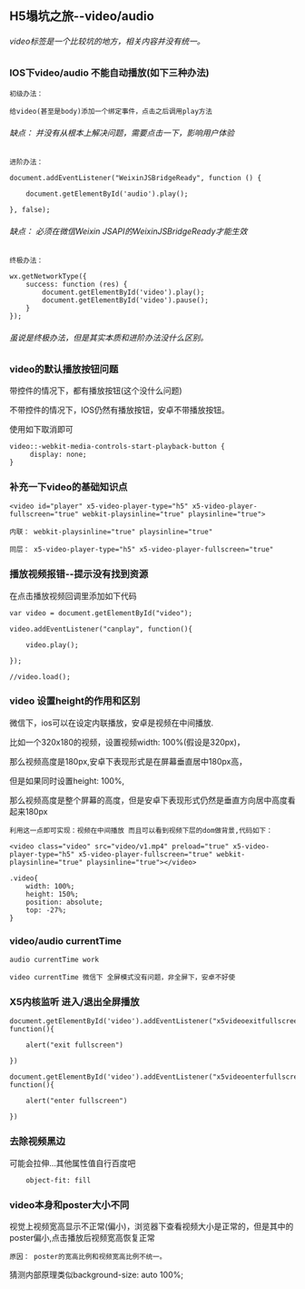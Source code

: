 ## H5塌坑之旅--video/audio
###### video标签是一个比较坑的地方，相关内容并没有统一。

### IOS下video/audio 不能自动播放(如下三种办法)

    初级办法：

    给video(甚至是body)添加一个绑定事件，点击之后调用play方法

###### 缺点： 并没有从根本上解决问题，需要点击一下，影响用户体验

    进阶办法：

    document.addEventListener("WeixinJSBridgeReady", function () {

        document.getElementById('audio').play();

    }, false);

###### 缺点： 必须在微信Weixin JSAPI的WeixinJSBridgeReady才能生效

    终极办法：

    wx.getNetworkType({
        success: function (res) {
            document.getElementById('video').play();
            document.getElementById('video').pause();
        }
    });
###### 虽说是终极办法，但是其实本质和进阶办法没什么区别。

### video的默认播放按钮问题

带控件的情况下，都有播放按钮(这个没什么问题)

不带控件的情况下，IOS仍然有播放按钮，安卓不带播放按钮。

使用如下取消即可

    video::-webkit-media-controls-start-playback-button {
         display: none;
    }

### 补充一下video的基础知识点

    <video id="player" x5-video-player-type="h5" x5-video-player-fullscreen="true" webkit-playsinline="true" playsinline="true">

    内联： webkit-playsinline="true" playsinline="true"

    同层： x5-video-player-type="h5" x5-video-player-fullscreen="true"

### 播放视频报错--提示没有找到资源

在点击播放视频回调里添加如下代码

    var video = document.getElementById("video");

    video.addEventListener("canplay", function(){

    	video.play();

    });

    //video.load();

### video 设置height的作用和区别

微信下，ios可以在设定内联播放，安卓是视频在中间播放.

比如一个320x180的视频，设置视频width: 100%(假设是320px)，

那么视频高度是180px,安卓下表现形式是在屏幕垂直居中180px高，

但是如果同时设置height: 100%,

那么视频高度是整个屏幕的高度，但是安卓下表现形式仍然是垂直方向居中高度看起来180px

    利用这一点即可实现：视频在中间播放 而且可以看到视频下层的dom做背景,代码如下：

    <video class="video" src="video/v1.mp4" preload="true" x5-video-player-type="h5" x5-video-player-fullscreen="true" webkit-playsinline="true" playsinline="true"></video>

    .video{
        width: 100%;
        height: 150%;
        position: absolute;
        top: -27%;
    }

### video/audio currentTime

    audio currentTime work

    video currentTime 微信下 全屏模式没有问题，非全屏下，安卓不好使


### X5内核监听 进入/退出全屏播放

    document.getElementById('video').addEventListener("x5videoexitfullscreen", function(){

        alert("exit fullscreen")

    })

    document.getElementById('video').addEventListener("x5videoenterfullscreen", function(){

        alert("enter fullscreen")

    })

### 去除视频黑边

可能会拉伸...其他属性值自行百度吧

```
    object-fit: fill
```
### video本身和poster大小不同

视觉上视频宽高显示不正常(偏小)，浏览器下查看视频大小是正常的，但是其中的poster偏小,点击播放后视频宽高恢复正常

```
原因： poster的宽高比例和视频宽高比例不统一。  
```
猜测内部原理类似background-size: auto 100%;

